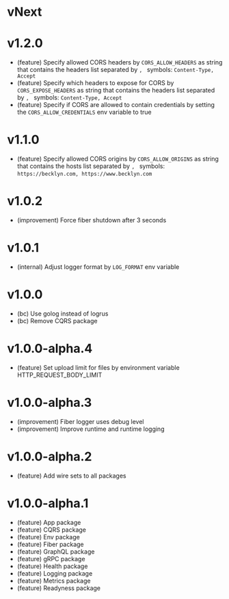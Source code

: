 # vNext

# v1.2.0

- (feature) Specify allowed CORS headers by `CORS_ALLOW_HEADERS` as string that contains the headers list separated by `, ` symbols: `Content-Type, Accept`
- (feature) Specify which headers to expose for CORS by `CORS_EXPOSE_HEADERS` as string that contains the headers list separated by `, ` symbols: `Content-Type, Accept`
- (feature) Specify if CORS are allowed to contain credentials by setting the `CORS_ALLOW_CREDENTIALS` env variable to true

# v1.1.0

- (feature) Specify allowed CORS origins by `CORS_ALLOW_ORIGINS` as string that contains the hosts list separated by `, ` symbols: `https://becklyn.com, https://www.becklyn.com`

# v1.0.2

- (improvement) Force fiber shutdown after 3 seconds

# v1.0.1

- (internal) Adjust logger format by `LOG_FORMAT` env variable

# v1.0.0

- (bc) Use golog instead of logrus
- (bc) Remove CQRS package

# v1.0.0-alpha.4

- (feature) Set upload limit for files by environment variable HTTP_REQUEST_BODY_LIMIT

# v1.0.0-alpha.3

- (improvement) Fiber logger uses debug level
- (improvement) Improve runtime and runtime logging

# v1.0.0-alpha.2

- (feature) Add wire sets to all packages

# v1.0.0-alpha.1

- (feature) App package
- (feature) CQRS package
- (feature) Env package
- (feature) Fiber package
- (feature) GraphQL package
- (feature) gRPC package
- (feature) Health package
- (feature) Logging package
- (feature) Metrics package
- (feature) Readyness package
